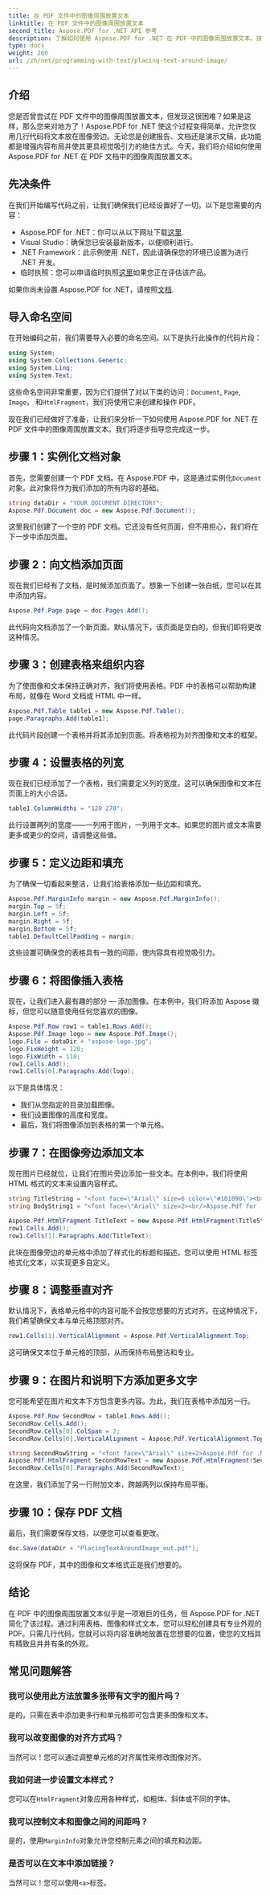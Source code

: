 ```yaml
---
title: 在 PDF 文件中的图像周围放置文本
linktitle: 在 PDF 文件中的图像周围放置文本
second_title: Aspose.PDF for .NET API 参考
description: 了解如何使用 Aspose.PDF for .NET 在 PDF 中的图像周围放置文本。按照我们的分步指南创建并排显示图像和文本的专业 PDF。
type: docs
weight: 260
url: /zh/net/programming-with-text/placing-text-around-image/
---
```

## 介绍

您是否曾尝试在 PDF 文件中的图像周围放置文本，但发现这很困难？如果是这样，那么您来对地方了！Aspose.PDF for .NET 使这个过程变得简单，允许您仅用几行代码将文本放在图像旁边。无论您是创建报告、文档还是演示文稿，此功能都是增强内容布局并使其更具视觉吸引力的绝佳方式。今天，我们将介绍如何使用 Aspose.PDF for .NET 在 PDF 文档中的图像周围放置文本。

## 先决条件

在我们开始编写代码之前，让我们确保我们已经设置好了一切。以下是您需要的内容：

-  Aspose.PDF for .NET：你可以从以下网址下载[这里](https://releases.aspose.com/pdf/net/).
- Visual Studio：确保您已安装最新版本，以便顺利进行。
- .NET Framework：此示例使用 .NET，因此请确保您的环境已设置为进行 .NET 开发。
- 临时执照：您可以申请临时执照[这里](https://purchase.aspose.com/temporary-license/)如果您正在评估该产品。

如果你尚未设置 Aspose.PDF for .NET，请按照[文档](https://reference.aspose.com/pdf/net/).

## 导入命名空间

在开始编码之前，我们需要导入必要的命名空间。以下是执行此操作的代码片段：

```csharp
using System;
using System.Collections.Generic;
using System.Linq;
using System.Text;
```

这些命名空间非常重要，因为它们提供了对以下类的访问：`Document`, `Page`, `Image`， 和`HtmlFragment`，我们将使用它来创建和操作 PDF。

现在我们已经做好了准备，让我们来分析一下如何使用 Aspose.PDF for .NET 在 PDF 文件中的图像周围放置文本。我们将逐步指导您完成这一步。

## 步骤 1：实例化文档对象

首先，您需要创建一个 PDF 文档。在 Aspose.PDF 中，这是通过实例化`Document`对象。此对象将作为我们添加的所有内容的基础。

```csharp
string dataDir = "YOUR DOCUMENT DIRECTORY";
Aspose.Pdf.Document doc = new Aspose.Pdf.Document();
```

这里我们创建了一个空的 PDF 文档。它还没有任何页面，但不用担心，我们将在下一步中添加页面。

## 步骤 2：向文档添加页面

现在我们已经有了文档，是时候添加页面了。想象一下创建一张白纸，您可以在其中添加内容。

```csharp
Aspose.Pdf.Page page = doc.Pages.Add();
```

此代码向文档添加了一个新页面。默认情况下，该页面是空白的，但我们即将更改这种情况。

## 步骤 3：创建表格来组织内容

为了使图像和文本保持正确对齐，我们将使用表格。PDF 中的表格可以帮助构建布局，就像在 Word 文档或 HTML 中一样。

```csharp
Aspose.Pdf.Table table1 = new Aspose.Pdf.Table();
page.Paragraphs.Add(table1);
```

此代码片段创建一个表格并将其添加到页面。将表格视为对齐图像和文本的框架。

## 步骤 4：设置表格的列宽

现在我们已经添加了一个表格，我们需要定义列的宽度。这可以确保图像和文本在页面上的大小合适。

```csharp
table1.ColumnWidths = "120 270";
```

此行设置两列的宽度——一列用于图片，一列用于文本。如果您的图片或文本需要更多或更少的空间，请调整这些值。

## 步骤 5：定义边距和填充

为了确保一切看起来整洁，让我们给表格添加一些边距和填充。

```csharp
Aspose.Pdf.MarginInfo margin = new Aspose.Pdf.MarginInfo();
margin.Top = 5f;
margin.Left = 5f;
margin.Right = 5f;
margin.Bottom = 5f;
table1.DefaultCellPadding = margin;
```

这些设置可确保您的表格具有一致的间距，使内容具有视觉吸引力。

## 步骤 6：将图像插入表格

现在，让我们进入最有趣的部分 — 添加图像。在本例中，我们将添加 Aspose 徽标，但您可以随意使用任何您喜欢的图像。

```csharp
Aspose.Pdf.Row row1 = table1.Rows.Add();
Aspose.Pdf.Image logo = new Aspose.Pdf.Image();
logo.File = dataDir + "aspose-logo.jpg";
logo.FixHeight = 120;
logo.FixWidth = 110;
row1.Cells.Add();
row1.Cells[0].Paragraphs.Add(logo);
```

以下是具体情况：
- 我们从您指定的目录加载图像。
- 我们设置图像的高度和宽度。
- 最后，我们将图像添加到表格的第一个单元格。

## 步骤 7：在图像旁边添加文本

现在图片已经就位，让我们在图片旁边添加一些文本。在本例中，我们将使用 HTML 格式的文本来设置内容样式。

```csharp
string TitleString = "<font face=\"Arial\" size=6 color=\"#101090\"><b> Aspose.Pdf for .NET</b></font>";
string BodyString1 = "<font face=\"Arial\" size=2><br/>Aspose.Pdf for .NET is a non-graphical PDF document reporting component that enables .NET applications to <b>create PDF documents from scratch</b> without utilizing Adobe Acrobat.</font>";

Aspose.Pdf.HtmlFragment TitleText = new Aspose.Pdf.HtmlFragment(TitleString + BodyString1);
row1.Cells.Add();
row1.Cells[1].Paragraphs.Add(TitleText);
```

此块在图像旁边的单元格中添加了样式化的标题和描述。您可以使用 HTML 标签格式化文本，以实现更多自定义。

## 步骤 8：调整垂直对齐

默认情况下，表格单元格中的内容可能不会按您想要的方式对齐。在这种情况下，我们希望确保文本与单元格顶部对齐。

```csharp
row1.Cells[1].VerticalAlignment = Aspose.Pdf.VerticalAlignment.Top;
```

这可确保文本位于单元格的顶部，从而保持布局整洁和专业。

## 步骤 9：在图片和说明下方添加更多文字

您可能希望在图片和文本下方包含更多内容。为此，我们在表格中添加另一行。

```csharp
Aspose.Pdf.Row SecondRow = table1.Rows.Add();
SecondRow.Cells.Add();
SecondRow.Cells[0].ColSpan = 2;
SecondRow.Cells[0].VerticalAlignment = Aspose.Pdf.VerticalAlignment.Top;

string SecondRowString = "<font face=\"Arial\" size=2>Aspose.Pdf for .NET supports the creation of PDF files through API and XML or XSL-FO templates.</font>";
Aspose.Pdf.HtmlFragment SecondRowText = new Aspose.Pdf.HtmlFragment(SecondRowString);
SecondRow.Cells[0].Paragraphs.Add(SecondRowText);
```

在这里，我们添加了另一行附加文本，跨越两列以保持布局平衡。

## 步骤 10：保存 PDF 文档

最后，我们需要保存文档，以便您可以查看更改。

```csharp
doc.Save(dataDir + "PlacingTextAroundImage_out.pdf");
```

这将保存 PDF，其中的图像和文本格式正是我们想要的。

## 结论

在 PDF 中的图像周围放置文本似乎是一项艰巨的任务，但 Aspose.PDF for .NET 简化了该过程。通过利用表格、图像和样式文本，您可以轻松创建具有专业外观的 PDF。只需几行代码，您就可以将内容准确地放置在您想要的位置，使您的文档具有精致且井井有条的外观。

## 常见问题解答

### 我可以使用此方法放置多张带有文字的图片吗？
是的，只需在表中添加更多行和单元格即可包含更多图像和文本。

### 我可以改变图像的对齐方式吗？
当然可以！您可以通过调整单元格的对齐属性来修改图像对齐。

### 我如何进一步设置文本样式？
您可以在`HtmlFragment`对象应用各种样式，如粗体、斜体或不同的字体。

### 我可以控制文本和图像之间的间距吗？
是的，使用`MarginInfo`对象允许您控制元素之间的填充和边距。

### 是否可以在文本中添加链接？
当然可以！您可以使用`<a>`标签。